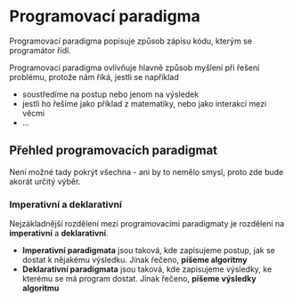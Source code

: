 # Programovací paradigma
Programovací paradigma popisuje způsob zápisu kódu, kterým se programátor řídí.

Programovací paradigma ovlivňuje hlavně způsob myšlení při řešení problému, protože nám říká, jestli se například 
- soustředíme na postup nebo jenom na výsledek
- jestli ho řešíme jako příklad z matematiky, nebo jako interakci mezi věcmi
- ...

## Přehled programovacích paradigmat
Není možné tady pokrýt všechna - ani by to nemělo smysl, proto zde bude akorát určitý výběr.

### Imperativní a deklarativní
Nejzákladnější rozdělení mezi programovacími paradigmaty je rozdělení na **imperativní** a **deklarativní**.

- **Imperativní paradigmata** jsou taková, kde zapisujeme postup, jak se dostat k nějakému výsledku. Jinak řečeno, **píšeme algoritmy**
- **Deklarativní paradigmata** jsou taková, kde zapisujeme výsledky, ke kterému se má program dostat. Jinak řečeno, **píšeme výsledky algoritmu**